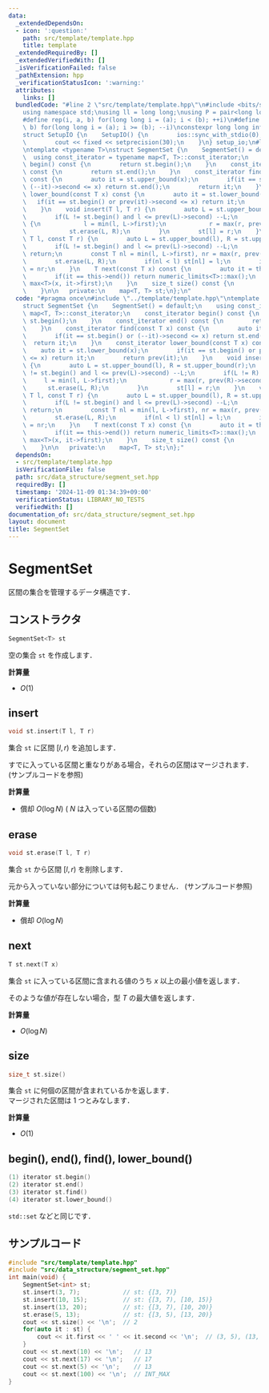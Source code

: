 ```yaml
---
data:
  _extendedDependsOn:
  - icon: ':question:'
    path: src/template/template.hpp
    title: template
  _extendedRequiredBy: []
  _extendedVerifiedWith: []
  _isVerificationFailed: false
  _pathExtension: hpp
  _verificationStatusIcon: ':warning:'
  attributes:
    links: []
  bundledCode: "#line 2 \"src/template/template.hpp\"\n#include <bits/stdc++.h>\n\
    using namespace std;\nusing ll = long long;\nusing P = pair<long long, long long>;\n\
    #define rep(i, a, b) for(long long i = (a); i < (b); ++i)\n#define rrep(i, a,\
    \ b) for(long long i = (a); i >= (b); --i)\nconstexpr long long inf = 4e18;\n\
    struct SetupIO {\n    SetupIO() {\n        ios::sync_with_stdio(0);\n        cin.tie(0);\n\
    \        cout << fixed << setprecision(30);\n    }\n} setup_io;\n#line 3 \"src/data_structure/segment_set.hpp\"\
    \ntemplate <typename T>\nstruct SegmentSet {\n    SegmentSet() = default;\n  \
    \  using const_iterator = typename map<T, T>::const_iterator;\n    const_iterator\
    \ begin() const {\n        return st.begin();\n    }\n    const_iterator end()\
    \ const {\n        return st.end();\n    }\n    const_iterator find(const T x)\
    \ const {\n        auto it = st.upper_bound(x);\n        if(it == st.begin() or\
    \ (--it)->second <= x) return st.end();\n        return it;\n    }\n    const_iterator\
    \ lower_bound(const T x) const {\n        auto it = st.lower_bound(x);\n     \
    \   if(it == st.begin() or prev(it)->second <= x) return it;\n        return prev(it);\n\
    \    }\n    void insert(T l, T r) {\n        auto L = st.upper_bound(l), R = st.upper_bound(r);\n\
    \        if(L != st.begin() and l <= prev(L)->second) --L;\n        if(L != R)\
    \ {\n            l = min(l, L->first);\n            r = max(r, prev(R)->second);\n\
    \            st.erase(L, R);\n        }\n        st[l] = r;\n    }\n    void erase(const\
    \ T l, const T r) {\n        auto L = st.upper_bound(l), R = st.upper_bound(r);\n\
    \        if(L != st.begin() and l <= prev(L)->second) --L;\n        if(L == R)\
    \ return;\n        const T nl = min(l, L->first), nr = max(r, prev(R)->second);\n\
    \        st.erase(L, R);\n        if(nl < l) st[nl] = l;\n        if(r < nr) st[r]\
    \ = nr;\n    }\n    T next(const T x) const {\n        auto it = this->lower_bound(x);\n\
    \        if(it == this->end()) return numeric_limits<T>::max();\n        return\
    \ max<T>(x, it->first);\n    }\n    size_t size() const {\n        return st.size();\n\
    \    }\n\n   private:\n    map<T, T> st;\n};\n"
  code: "#pragma once\n#include \"../template/template.hpp\"\ntemplate <typename T>\n\
    struct SegmentSet {\n    SegmentSet() = default;\n    using const_iterator = typename\
    \ map<T, T>::const_iterator;\n    const_iterator begin() const {\n        return\
    \ st.begin();\n    }\n    const_iterator end() const {\n        return st.end();\n\
    \    }\n    const_iterator find(const T x) const {\n        auto it = st.upper_bound(x);\n\
    \        if(it == st.begin() or (--it)->second <= x) return st.end();\n      \
    \  return it;\n    }\n    const_iterator lower_bound(const T x) const {\n    \
    \    auto it = st.lower_bound(x);\n        if(it == st.begin() or prev(it)->second\
    \ <= x) return it;\n        return prev(it);\n    }\n    void insert(T l, T r)\
    \ {\n        auto L = st.upper_bound(l), R = st.upper_bound(r);\n        if(L\
    \ != st.begin() and l <= prev(L)->second) --L;\n        if(L != R) {\n       \
    \     l = min(l, L->first);\n            r = max(r, prev(R)->second);\n      \
    \      st.erase(L, R);\n        }\n        st[l] = r;\n    }\n    void erase(const\
    \ T l, const T r) {\n        auto L = st.upper_bound(l), R = st.upper_bound(r);\n\
    \        if(L != st.begin() and l <= prev(L)->second) --L;\n        if(L == R)\
    \ return;\n        const T nl = min(l, L->first), nr = max(r, prev(R)->second);\n\
    \        st.erase(L, R);\n        if(nl < l) st[nl] = l;\n        if(r < nr) st[r]\
    \ = nr;\n    }\n    T next(const T x) const {\n        auto it = this->lower_bound(x);\n\
    \        if(it == this->end()) return numeric_limits<T>::max();\n        return\
    \ max<T>(x, it->first);\n    }\n    size_t size() const {\n        return st.size();\n\
    \    }\n\n   private:\n    map<T, T> st;\n};"
  dependsOn:
  - src/template/template.hpp
  isVerificationFile: false
  path: src/data_structure/segment_set.hpp
  requiredBy: []
  timestamp: '2024-11-09 01:34:39+09:00'
  verificationStatus: LIBRARY_NO_TESTS
  verifiedWith: []
documentation_of: src/data_structure/segment_set.hpp
layout: document
title: SegmentSet
---
```


# SegmentSet

区間の集合を管理するデータ構造です．

## コンストラクタ

```cpp
SegmentSet<T> st
```

空の集合 `st` を作成します．

**計算量**

- $O(1)$

## insert

```cpp
void st.insert(T l, T r)
```

集合 `st` に区間 $[l, r)$ を追加します．

すでに入っている区間と重なりがある場合，それらの区間はマージされます． (サンプルコードを参照)

**計算量**

- 償却 $O(\log N)$ ( $N$ は入っている区間の個数)

## erase

```cpp
void st.erase(T l, T r)
```

集合 `st` から区間 $[l, r)$ を削除します．

元から入っていない部分については何も起こりません． (サンプルコード参照)

**計算量**

- 償却 $O(\log N)$

## next

```cpp
T st.next(T x)
```

集合 `st` に入っている区間に含まれる値のうち $x$ 以上の最小値を返します．

そのような値が存在しない場合，型 $T$ の最大値を返します．

**計算量**

- $O(\log N)$

## size

```cpp
size_t st.size()
```

集合 `st` に何個の区間が含まれているかを返します．<br>
マージされた区間は $1$ つとみなします．

**計算量**

- $O(1)$

## begin(), end(), find(), lower_bound()

```cpp
(1) iterator st.begin()
(2) iterator st.end()
(3) iterator st.find()
(4) iterator st.lower_bound()
```

`std::set` などと同じです．

## サンプルコード

```cpp
#include "src/template/template.hpp"
#include "src/data_structure/segment_set.hpp"
int main(void) {
    SegmentSet<int> st;
    st.insert(3, 7);            // st: {[3, 7)}
    st.insert(10, 15);          // st: {[3, 7), [10, 15)}
    st.insert(13, 20);          // st: {[3, 7), [10, 20)}
    st.erase(5, 13);            // st: {[3, 5), [13, 20)}
    cout << st.size() << '\n';  // 2
    for(auto it : st) {
        cout << it.first << ' ' << it.second << '\n';  // (3, 5), (13, 20)
    }
    cout << st.next(10) << '\n';   // 13
    cout << st.next(17) << '\n';   // 17
    cout << st.next(5) << '\n';    // 13
    cout << st.next(100) << '\n';  // INT_MAX
}
```
